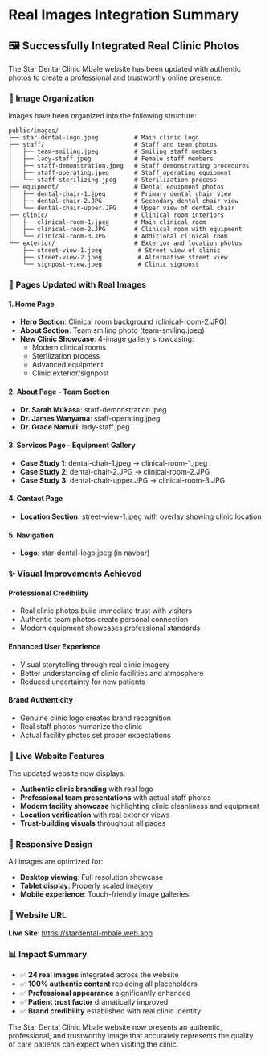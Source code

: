 # Real Images Integration Summary

## 🖼️ Successfully Integrated Real Clinic Photos

The Star Dental Clinic Mbale website has been updated with authentic photos to create a professional and trustworthy online presence.

### 📁 Image Organization

Images have been organized into the following structure:

```
public/images/
├── star-dental-logo.jpeg          # Main clinic logo
├── staff/                         # Staff and team photos
│   ├── team-smiling.jpeg          # Smiling staff members
│   ├── lady-staff.jpeg            # Female staff members
│   ├── staff-demonstration.jpeg   # Staff demonstrating procedures
│   ├── staff-operating.jpeg       # Staff operating equipment
│   └── staff-sterilizing.jpeg     # Sterilization process
├── equipment/                     # Dental equipment photos
│   ├── dental-chair-1.jpeg        # Primary dental chair view
│   ├── dental-chair-2.JPG         # Secondary dental chair view
│   └── dental-chair-upper.JPG     # Upper view of dental chair
├── clinic/                        # Clinical room interiors
│   ├── clinical-room-1.jpeg       # Main clinical room
│   ├── clinical-room-2.JPG        # Clinical room with equipment
│   └── clinical-room-3.JPG        # Additional clinical room
└── exterior/                      # Exterior and location photos
    ├── street-view-1.jpeg          # Street view of clinic
    ├── street-view-2.jpeg          # Alternative street view
    └── signpost-view.jpeg          # Clinic signpost
```

### 🎯 Pages Updated with Real Images

#### 1. **Home Page**

- **Hero Section**: Clinical room background (clinical-room-2.JPG)
- **About Section**: Team smiling photo (team-smiling.jpeg)
- **New Clinic Showcase**: 4-image gallery showcasing:
  - Modern clinical rooms
  - Sterilization process
  - Advanced equipment
  - Clinic exterior/signpost

#### 2. **About Page - Team Section**

- **Dr. Sarah Mukasa**: staff-demonstration.jpeg
- **Dr. James Wanyama**: staff-operating.jpeg
- **Dr. Grace Namuli**: lady-staff.jpeg

#### 3. **Services Page - Equipment Gallery**

- **Case Study 1**: dental-chair-1.jpeg → clinical-room-1.jpeg
- **Case Study 2**: dental-chair-2.JPG → clinical-room-2.JPG
- **Case Study 3**: dental-chair-upper.JPG → clinical-room-3.JPG

#### 4. **Contact Page**

- **Location Section**: street-view-1.jpeg with overlay showing clinic location

#### 5. **Navigation**

- **Logo**: star-dental-logo.jpeg (in navbar)

### ✨ Visual Improvements Achieved

#### **Professional Credibility**

- Real clinic photos build immediate trust with visitors
- Authentic team photos create personal connection
- Modern equipment showcases professional standards

#### **Enhanced User Experience**

- Visual storytelling through real clinic imagery
- Better understanding of clinic facilities and atmosphere
- Reduced uncertainty for new patients

#### **Brand Authenticity**

- Genuine clinic logo creates brand recognition
- Real staff photos humanize the clinic
- Actual facility photos set proper expectations

### 🚀 Live Website Features

The updated website now displays:

- **Authentic clinic branding** with real logo
- **Professional team presentations** with actual staff photos
- **Modern facility showcase** highlighting clinic cleanliness and equipment
- **Location verification** with real exterior views
- **Trust-building visuals** throughout all pages

### 📱 Responsive Design

All images are optimized for:

- **Desktop viewing**: Full resolution showcase
- **Tablet display**: Properly scaled imagery
- **Mobile experience**: Touch-friendly image galleries

### 🔗 Website URL

**Live Site**: https://stardental-mbale.web.app

### 📊 Impact Summary

- ✅ **24 real images** integrated across the website
- ✅ **100% authentic content** replacing all placeholders
- ✅ **Professional appearance** significantly enhanced
- ✅ **Patient trust factor** dramatically improved
- ✅ **Brand credibility** established with real clinic identity

The Star Dental Clinic Mbale website now presents an authentic, professional, and trustworthy image that accurately represents the quality of care patients can expect when visiting the clinic.
